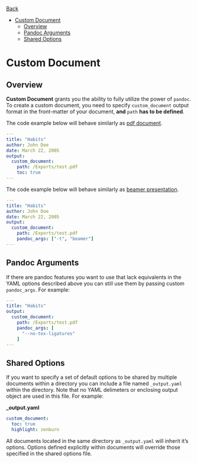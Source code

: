 [Back](/docs/advanced-export.md)


<!-- toc orderedList:0 -->

* [Custom Document](#custom-document)
	* [Overview](#overview)
	* [Pandoc Arguments](#pandoc-arguments)
	* [Shared Options](#shared-options)

<!-- tocstop -->


# Custom Document
## Overview
**Custom Document** grants you the ability to fully utilize the power of `pandoc`.  
To create a custom document, you need to specify `custom_document` output format in the front-matter of your document, **and** `path` **has to be defined**.    

The code example below will behave similarly as [pdf document](./pdf.md).
```yaml
---
title: "Habits"
author: John Doe
date: March 22, 2005
output:
  custom_document:
    path: /Exports/test.pdf
    toc: true
---
```

The code example below will behave similarly as [beamer presentation](./beamer.md).
```yaml
---
title: "Habits"
author: John Doe
date: March 22, 2005
output:
  custom_document:
    path: /Exports/test.pdf
    pandoc_args: ["-t", "beamer"]
---
```

## Pandoc Arguments   
If there are pandoc features you want to use that lack equivalents in the YAML options described above you can still use them by passing custom `pandoc_args`. For example:  
```yaml
---
title: "Habits"
output:
  custom_document:
    path: /Exports/test.pdf
    pandoc_args: [
      "--no-tex-ligatures"
    ]
---
```

## Shared Options
If you want to specify a set of default options to be shared by multiple documents within a directory you can include a file named `_output.yaml` within the directory. Note that no YAML delimeters or enclosing output object are used in this file. For example:    

**_output.yaml**
```yaml
custom_document:
  toc: true
  highlight: zenburn
```
All documents located in the same directory as `_output.yaml` will inherit it’s options. Options defined explicitly within documents will override those specified in the shared options file.

